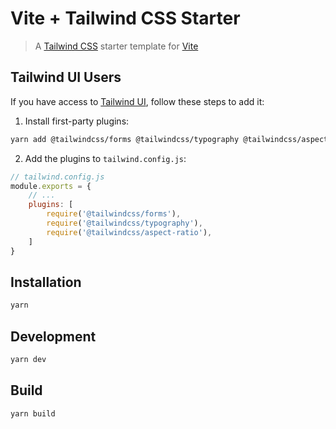 # Vite + Tailwind CSS Starter

> A [Tailwind CSS](http://tailwindcss.com/) starter template for [Vite](https://github.com/vitejs/vite)

## Tailwind UI Users

If you have access to [Tailwind UI](https://tailwindui.com), follow these steps to add it:

1. Install first-party plugins:

```sh
yarn add @tailwindcss/forms @tailwindcss/typography @tailwindcss/aspect-ratio
```

2. Add the plugins to `tailwind.config.js`:

```js
// tailwind.config.js
module.exports = {
    // ...
    plugins: [
        require('@tailwindcss/forms'),
        require('@tailwindcss/typography'),
        require('@tailwindcss/aspect-ratio'),
    ]
}
```

## Installation

```sh
yarn
```

## Development

```sh
yarn dev
```

## Build

```sh
yarn build
```
